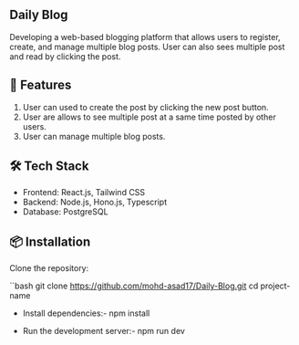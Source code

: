 ## Daily Blog
Developing a web-based blogging platform that allows users to register, create, and manage multiple blog posts. User can also sees multiple post and read by clicking the post.

## 🚀 Features
1. User can used to create the post by clicking the new post button.
2. User are allows to see multiple post at a same time posted by other users.
3. User can manage multiple blog posts.

## 🛠️ Tech Stack 
- Frontend: React.js, Tailwind CSS
- Backend: Node.js, Hono.js, Typescript
- Database: PostgreSQL

## 📦 Installation

Clone the repository:

``bash
git clone https://github.com/mohd-asad17/Daily-Blog.git
cd project-name

- Install dependencies:-
npm install

- Run the development server:-
npm run dev
